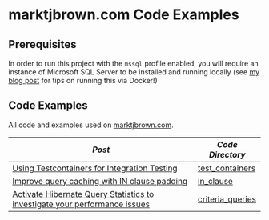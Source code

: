 # marktjbrown.com Code Examples

## Prerequisites
In order to run this project with the `mssql` profile enabled, you will require an instance of Microsoft SQL Server to be installed and running locally (see [my blog post](https://marktjbrown.com/howto/running-microsoft-sql-server-on-a-mac/) for tips on running this via Docker!)


## Code Examples
All code and examples used on [marktjbrown.com](https://marktjbrown.com).

|*Post*|*Code Directory*|
|-------------|--------------|
|[Using Testcontainers for Integration Testing](https://marktjbrown.com/howto/using-testcontainers-for-integration-testing/)|[test_containers](src/test/groovy/com/mtjb/examples/test_containers)|
|[Improve query caching with IN clause padding](https://marktjbrown.com/performance/database/improve-query-caching-with-in-clause-padding/)|[in_clause](src/test/groovy/com/mtjb/examples/in_clause)|
|[Activate Hibernate Query Statistics to investigate your performance issues](https://marktjbrown.com/howto/hibernate-statistics/)|[criteria_queries](src/test/groovy/com/mtjb/examples/criteria_queries)|
